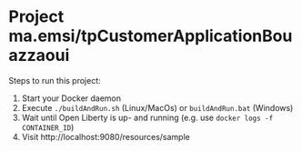 # Project ma.emsi/tpCustomerApplicationBouazzaoui

Steps to run this project:

1. Start your Docker daemon
2. Execute `./buildAndRun.sh` (Linux/MacOs) or `buildAndRun.bat` (Windows)
3. Wait until Open Liberty is up- and running (e.g. use `docker logs -f CONTAINER_ID`)
4. Visit http://localhost:9080/resources/sample